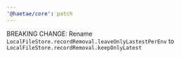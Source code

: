 ```yaml
---
'@haetae/core': patch
---
```


BREAKING CHANGE: Rename `LocalFileStore.recordRemoval.leaveOnlyLastestPerEnv` to `LocalFileStore.recordRemoval.keepOnlyLatest`
